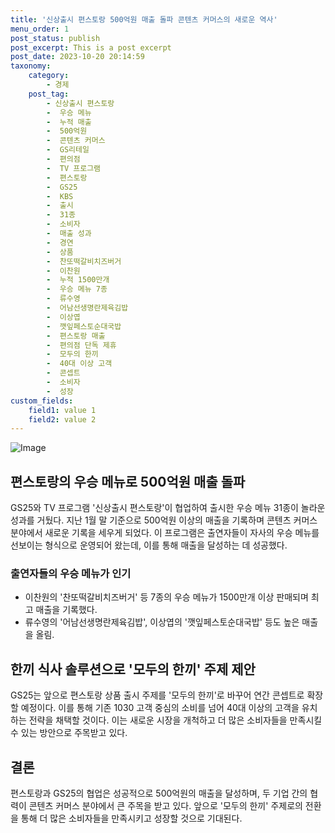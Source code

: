 ```yaml
---
title: '신상출시 편스토랑 500억원 매출 돌파 콘텐츠 커머스의 새로운 역사'
menu_order: 1
post_status: publish
post_excerpt: This is a post excerpt
post_date: 2023-10-20 20:14:59
taxonomy:
    category:
        - 경제
    post_tag:
        - 신상출시 편스토랑
        -  우승 메뉴
        -  누적 매출
        -  500억원
        -  콘텐츠 커머스
        -  GS리테일
        -  편의점
        -  TV 프로그램
        -  편스토랑
        -  GS25
        -  KBS
        -  출시
        -  31종
        -  소비자
        -  매출 성과
        -  경연
        -  상품
        -  찬또떡갈비치즈버거
        -  이찬원
        -  누적 1500만개
        -  우승 메뉴 7종
        -  류수영
        -  어남선생명란제육김밥
        -  이상엽
        -  깻잎페스토순대국밥
        -  편스토랑 매출
        -  편의점 단독 제휴
        -  모두의 한끼
        -  40대 이상 고객
        -  콘셉트
        -  소비자
        -  성장
custom_fields:
    field1: value 1
    field2: value 2
---
```


![Image](https://imgnews.pstatic.net/image/417/2024/02/06/0000979971_001_20240206085201474.jpg?type=w647)


## 편스토랑의 우승 메뉴로 500억원 매출 돌파
GS25와 TV 프로그램 '신상출시 편스토랑'이 협업하여 출시한 우승 메뉴 31종이 놀라운 성과를 거뒀다. 지난 1월 말 기준으로 500억원 이상의 매출을 기록하며 콘텐츠 커머스 분야에서 새로운 기록을 세우게 되었다. 이 프로그램은 출연자들이 자사의 우승 메뉴를 선보이는 형식으로 운영되어 왔는데, 이를 통해 매출을 달성하는 데 성공했다.

### 출연자들의 우승 메뉴가 인기
- 이찬원의 '찬또떡갈비치즈버거' 등 7종의 우승 메뉴가 1500만개 이상 판매되며 최고 매출을 기록했다.
- 류수영의 '어남선생명란제육김밥', 이상엽의 '깻잎페스토순대국밥' 등도 높은 매출을 올림.

## 한끼 식사 솔루션으로 '모두의 한끼' 주제 제안
GS25는 앞으로 편스토랑 상품 출시 주제를 '모두의 한끼'로 바꾸어 연간 콘셉트로 확장할 예정이다. 이를 통해 기존 1030 고객 중심의 소비를 넘어 40대 이상의 고객을 유치하는 전략을 채택할 것이다. 이는 새로운 시장을 개척하고 더 많은 소비자들을 만족시킬 수 있는 방안으로 주목받고 있다.

## 결론
편스토랑과 GS25의 협업은 성공적으로 500억원의 매출을 달성하며, 두 기업 간의 협력이 콘텐츠 커머스 분야에서 큰 주목을 받고 있다. 앞으로 '모두의 한끼' 주제로의 전환을 통해 더 많은 소비자들을 만족시키고 성장할 것으로 기대된다.
